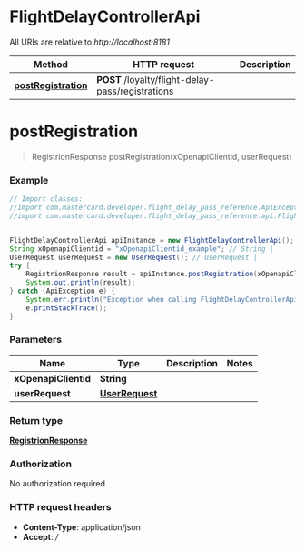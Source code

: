 # FlightDelayControllerApi

All URIs are relative to *http://localhost:8181*

Method | HTTP request | Description
------------- | ------------- | -------------
[**postRegistration**](FlightDelayControllerApi.md#postRegistration) | **POST** /loyalty/flight-delay-pass/registrations | 


<a name="postRegistration"></a>
# **postRegistration**
> RegistrionResponse postRegistration(xOpenapiClientid, userRequest)



### Example
```java
// Import classes:
//import com.mastercard.developer.flight_delay_pass_reference.ApiException;
//import com.mastercard.developer.flight_delay_pass_reference.api.FlightDelayControllerApi;


FlightDelayControllerApi apiInstance = new FlightDelayControllerApi();
String xOpenapiClientid = "xOpenapiClientid_example"; // String | 
UserRequest userRequest = new UserRequest(); // UserRequest | 
try {
    RegistrionResponse result = apiInstance.postRegistration(xOpenapiClientid, userRequest);
    System.out.println(result);
} catch (ApiException e) {
    System.err.println("Exception when calling FlightDelayControllerApi#postRegistration");
    e.printStackTrace();
}
```

### Parameters

Name | Type | Description  | Notes
------------- | ------------- | ------------- | -------------
 **xOpenapiClientid** | **String**|  |
 **userRequest** | [**UserRequest**](UserRequest.md)|  |

### Return type

[**RegistrionResponse**](RegistrionResponse.md)

### Authorization

No authorization required

### HTTP request headers

 - **Content-Type**: application/json
 - **Accept**: */*

